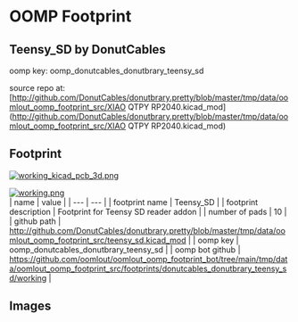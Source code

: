 # OOMP Footprint  
## Teensy_SD  by DonutCables  
  
oomp key: oomp_donutcables_donutbrary_teensy_sd  
  
source repo at: [http://github.com/DonutCables/donutbrary.pretty/blob/master/tmp/data/oomlout_oomp_footprint_src/XIAO QTPY RP2040.kicad_mod](http://github.com/DonutCables/donutbrary.pretty/blob/master/tmp/data/oomlout_oomp_footprint_src/XIAO QTPY RP2040.kicad_mod)  
## Footprint  
  
[![working_kicad_pcb_3d.png](working_kicad_pcb_3d_600.png)](working_kicad_pcb_3d.png)  
  
[![working.png](working_600.png)](working.png)  
| name | value | 
| --- | --- | 
| footprint name | Teensy_SD | 
| footprint description | Footprint for Teensy SD reader addon | 
| number of pads | 10 | 
| github path | http://github.com/DonutCables/donutbrary.pretty/blob/master/tmp/data/oomlout_oomp_footprint_src/teensy_sd.kicad_mod | 
| oomp key | oomp_donutcables_donutbrary_teensy_sd | 
| oomp bot github | https://github.com/oomlout/oomlout_oomp_footprint_bot/tree/main/tmp/data/oomlout_oomp_footprint_src/footprints/donutcables_donutbrary_teensy_sd/working | 
## Images  
